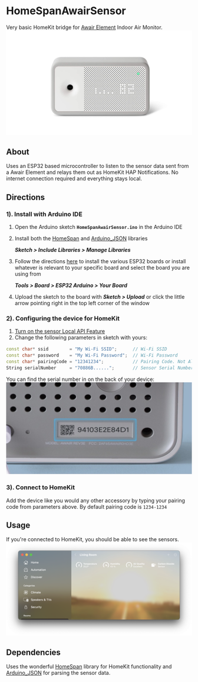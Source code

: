 # HomeSpanAwairSensor
Very basic HomeKit bridge for [Awair Element](https://www.getawair.com/products/element) Indoor Air Monitor.
![Awair Element](Assets/AwairElement.jpg)

## About
Uses an ESP32 based microcontroller to listen to the sensor data sent from a Awair Element and relays them out as HomeKit HAP Notifications. No internet connection required and everything stays local.

## Directions
### 1). Install with Arduino IDE
1. Open the Arduino sketch __```HomeSpanAwairSensor.ino```__ in the Arduino IDE
2. Install both the [HomeSpan](https://github.com/HomeSpan/HomeSpan) and [Arduino_JSON](https://github.com/arduino-libraries/Arduino_JSON) libraries
    
    __*Sketch > Include Libraries > Manage Libraries*__
3. Follow the directions [here](https://github.com/espressif/arduino-esp32/blob/master/docs/arduino-ide/boards_manager.md) to install the various ESP32 boards or install whatever is relevant to your specific board and select the board you are using from
    
    __*Tools > Board > ESP32 Arduino > Your Board*__
4. Upload the sketch to the board with __*Sketch > Upload*__ or click the little arrow pointing right in the top left corner of the window

### 2). Configuring the device for HomeKit
1. [Turn on the sensor Local API Feature](https://support.getawair.com/hc/en-us/articles/360049221014-Awair-Element-Local-API-Feature)
2. Change the following parameters in sketch with yours:
```C++
const char* ssid        = "My Wi-Fi SSID";      // Wi-Fi SSID
const char* password    = "My Wi-Fi Password";  // Wi-Fi Password
const char* pairingCode = "12341234";           // Pairing Code. Not Allowed: 00000000, 11111111, 22222222, 33333333, 44444444, 55555555, 66666666, 77777777, 88888888, 99999999, 12345678, 87654321
String serialNumber     = "70886B......";       // Sensor Serial Number
```
You can find the serial number in on the back of your device:
![Serial Number](Assets/SerialNumber.jpg)

### 3). Connect to HomeKit
Add the device like you would any other accessory by typing your pairing code from parameters above. By default pairing code is ```1234-1234```

## Usage
If you're connected to HomeKit, you should be able to see the sensors.
![Home App](Assets/HomeApp.png)

## Dependencies
Uses the wonderful [HomeSpan](https://github.com/HomeSpan/HomeSpan) library for HomeKit functionality and [Arduino_JSON](https://github.com/arduino-libraries/Arduino_JSON) for parsing the sensor data.
